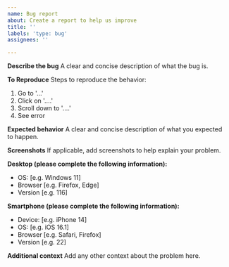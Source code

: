 ```yaml
---
name: Bug report
about: Create a report to help us improve
title: ''
labels: 'type: bug'
assignees: ''

---
```


**Describe the bug**
A clear and concise description of what the bug is.

**To Reproduce**
Steps to reproduce the behavior:
1. Go to '...'
2. Click on '....'
3. Scroll down to '....'
4. See error

**Expected behavior**
A clear and concise description of what you expected to happen.

**Screenshots**
If applicable, add screenshots to help explain your problem.

**Desktop (please complete the following information):**
 - OS: [e.g. Windows 11]
 - Browser [e.g. Firefox, Edge]
 - Version [e.g. 116]

**Smartphone (please complete the following information):**
 - Device: [e.g. iPhone 14]
 - OS: [e.g. iOS 16.1]
 - Browser [e.g. Safari, Firefox]
 - Version [e.g. 22]

**Additional context**
Add any other context about the problem here.
